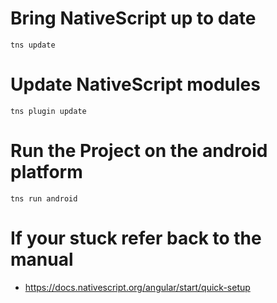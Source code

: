 # Bring NativeScript up to date
``
tns update
``
# Update NativeScript modules
``
tns plugin update
``
# Run the Project on the android platform
``
tns run android
``
# If your stuck refer back to the manual
- https://docs.nativescript.org/angular/start/quick-setup
